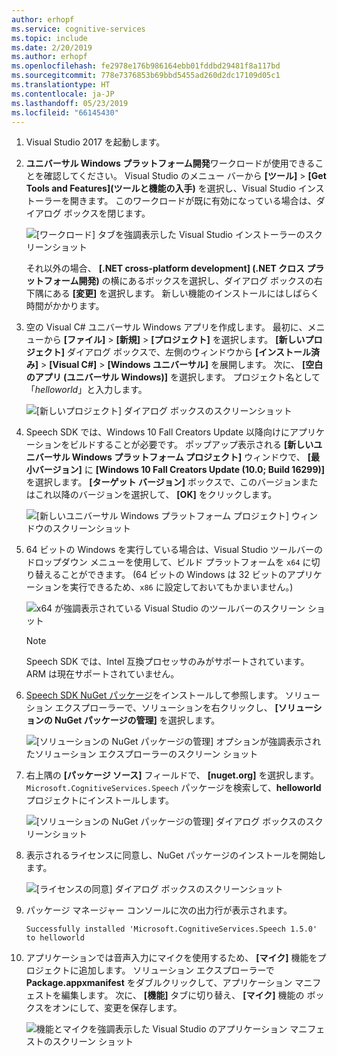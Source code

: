 ```yaml
---
author: erhopf
ms.service: cognitive-services
ms.topic: include
ms.date: 2/20/2019
ms.author: erhopf
ms.openlocfilehash: fe2978e176b986164ebb01fddbd29481f8a117bd
ms.sourcegitcommit: 778e7376853b69bbd5455ad260d2dc17109d05c1
ms.translationtype: HT
ms.contentlocale: ja-JP
ms.lasthandoff: 05/23/2019
ms.locfileid: "66145430"
---
```

1. Visual Studio 2017 を起動します。

1. **ユニバーサル Windows プラットフォーム開発**ワークロードが使用できることを確認してください。 Visual Studio のメニュー バーから **[ツール]**  >  **[Get Tools and Features]\(ツールと機能の入手\)** を選択し、Visual Studio インストーラーを開きます。 このワークロードが既に有効になっている場合は、ダイアログ ボックスを閉じます。

    ![[ワークロード] タブを強調表示した Visual Studio インストーラーのスクリーンショット](../articles/cognitive-services/Speech-Service/media/sdk/vs-enable-uwp-workload.png)

    それ以外の場合、 **[.NET cross-platform development] (.NET クロス プラットフォーム開発)** の横にあるボックスを選択し、ダイアログ ボックスの右下隅にある **[変更]** を選択します。 新しい機能のインストールにはしばらく時間がかかります。

1. 空の Visual C# ユニバーサル Windows アプリを作成します。 最初に、メニューから **[ファイル]**  >  **[新規]**  >  **[プロジェクト]** を選択します。 **[新しいプロジェクト]** ダイアログ ボックスで、左側のウィンドウから **[インストール済み]**  >  **[Visual C#]**  >  **[Windows ユニバーサル]** を展開します。 次に、 **[空白のアプリ (ユニバーサル Windows)]** を選択します。 プロジェクト名として「*helloworld*」と入力します。

    ![[新しいプロジェクト] ダイアログ ボックスのスクリーンショット](../articles/cognitive-services/Speech-Service/media/sdk/qs-csharp-uwp-01-new-blank-app.png)

1. Speech SDK では、Windows 10 Fall Creators Update 以降向けにアプリケーションをビルドすることが必要です。 ポップアップ表示される **[新しいユニバーサル Windows プラットフォーム プロジェクト]** ウィンドウで、 **[最小バージョン]** に **[Windows 10 Fall Creators Update (10.0; Build 16299)]** を選択します。 **[ターゲット バージョン]** ボックスで、このバージョンまたはこれ以降のバージョンを選択して、 **[OK]** をクリックします。

    ![[新しいユニバーサル Windows プラットフォーム プロジェクト] ウィンドウのスクリーンショット](../articles/cognitive-services/Speech-Service/media/sdk/qs-csharp-uwp-02-new-uwp-project.png)

1. 64 ビットの Windows を実行している場合は、Visual Studio ツールバーのドロップダウン メニューを使用して、ビルド プラットフォームを `x64` に切り替えることができます。 (64 ビットの Windows は 32 ビットのアプリケーションを実行できるため、`x86` に設定しておいてもかまいません。)

   ![x64 が強調表示されている Visual Studio のツールバーのスクリーン ショット](../articles/cognitive-services/Speech-Service/media/sdk/qs-csharp-uwp-03-switch-to-x64.png)

   > [!NOTE]
   > Speech SDK では、Intel 互換プロセッサのみがサポートされています。 ARM は現在サポートされていません。

1. [Speech SDK NuGet パッケージ](https://aka.ms/csspeech/nuget)をインストールして参照します。 ソリューション エクスプローラーで、ソリューションを右クリックし、 **[ソリューションの NuGet パッケージの管理]** を選択します。

    ![[ソリューションの NuGet パッケージの管理] オプションが強調表示されたソリューション エクスプローラーのスクリーン ショット](../articles/cognitive-services/Speech-Service/media/sdk/qs-csharp-uwp-04-manage-nuget-packages.png)

1. 右上隅の **[パッケージ ソース]** フィールドで、 **[nuget.org]** を選択します。`Microsoft.CognitiveServices.Speech` パッケージを検索して、**helloworld** プロジェクトにインストールします。

    ![[ソリューションの NuGet パッケージの管理] ダイアログ ボックスのスクリーンショット](../articles/cognitive-services/Speech-Service/media/sdk/qs-csharp-uwp-05-nuget-install-1.0.0.png "NuGet パッケージのインストール")

1. 表示されるライセンスに同意し、NuGet パッケージのインストールを開始します。

    ![[ライセンスの同意] ダイアログ ボックスのスクリーンショット](../articles/cognitive-services/Speech-Service/media/sdk/qs-csharp-uwp-06-nuget-license.png "ライセンスへの同意")

1. パッケージ マネージャー コンソールに次の出力行が表示されます。

   ```text
   Successfully installed 'Microsoft.CognitiveServices.Speech 1.5.0' to helloworld
   ```

1. アプリケーションでは音声入力にマイクを使用するため、 **[マイク]** 機能をプロジェクトに追加します。 ソリューション エクスプローラーで **Package.appxmanifest** をダブルクリックして、アプリケーション マニフェストを編集します。 次に、 **[機能]** タブに切り替え、 **[マイク]** 機能の ボックスをオンにして、変更を保存します。

   ![機能とマイクを強調表示した Visual Studio のアプリケーション マニフェストのスクリーン ショット](../articles/cognitive-services/Speech-Service/media/sdk/qs-csharp-uwp-07-capabilities.png)
